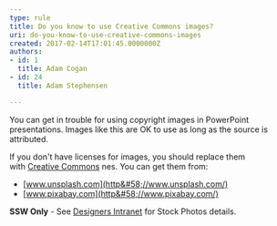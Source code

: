 ```yaml
---
type: rule
title: Do you know to use Creative Commons images?
uri: do-you-know-to-use-creative-commons-images
created: 2017-02-14T17:01:45.0000000Z
authors:
- id: 1
  title: Adam Cogan
- id: 24
  title: Adam Stephensen

---
```


You can get in trouble for using copyright images in PowerPoint presentations. Images like this are OK to use as long as the source is attributed.​
 
If you don't have licenses for images, you should replace them with [Creative Commons](https&#58;//en.wikipedia.org/wiki/Creative_Commons) nes. You can get them from:

- ​​[www.unsplash.com](http&#58;//www.unsplash.com/)
- [www.pixabay.com](http&#58;//www.pixabay.com/)


**SSW Only** - See [Designers Intranet](https&#58;//intranet.ssw.com.au/designers/Pages/default.aspx) for Stock Photos details.​
